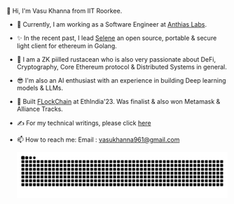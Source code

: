 👋 Hi, I'm Vasu Khanna from IIT Roorkee.
- 🌱 Currently, I am working as a Software Engineer at [Anthias Labs](https://github.com/anthias-labs).
- ✨ In the recent past, I lead [Selene](https://github.com/BlocSoc-iitr/selene/tree/dev) an open source, portable & secure light client for ethereum in Golang.
- 🌟 I am a ZK piilled rustacean who is also very passionate about DeFi, Cryptography, Core Ethereum protocol & Distributed Systems in general.
- 😎 I'm also an AI enthusiast with an experience in building Deep learning models & LLMs.
- 🥇 Built [FLockChain](https://github.com/BlocSoc-iitr/FLockChain) at EthIndia'23. Was finalist & also won Metamask & Alliance Tracks.
- ✍️ For my technical writings, please click [here](https://hackmd.io/@stargazer111)
- 📫 How to reach me:
        Email : vasukhanna961@gmail.com


    ![Snake animation](https://github.com/star-gazer111/star-gazer111/blob/output/github-contribution-grid-snake.svg)


<!--
**VasuK111/VasuK111** is a ✨ _special_ ✨ repository because its `README.md` (this file) appears on your GitHub profile.

